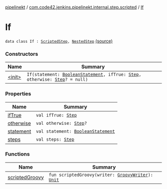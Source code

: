 [pipelinekt](../../index.md) / [com.code42.jenkins.pipelinekt.internal.step.scripted](../index.md) / [If](./index.md)

# If

`data class If : `[`ScriptedStep`](../../com.code42.jenkins.pipelinekt.core.step/-scripted-step/index.md)`, `[`NestedStep`](../../com.code42.jenkins.pipelinekt.core.step/-nested-step/index.md) [(source)](https://github.com/code42/pipelinekt/tree/master/internal/src/main/kotlin/com/code42/jenkins/pipelinekt/internal/step/scripted/If.kt#L10)

### Constructors

| Name | Summary |
|---|---|
| [&lt;init&gt;](-init-.md) | `If(statement: `[`BooleanStatement`](../../com.code42.jenkins.pipelinekt.core.conditional/-boolean-statement/index.md)`, ifTrue: `[`Step`](../../com.code42.jenkins.pipelinekt.core.step/-step/index.md)`, otherwise: `[`Step`](../../com.code42.jenkins.pipelinekt.core.step/-step/index.md)`? = null)` |

### Properties

| Name | Summary |
|---|---|
| [ifTrue](if-true.md) | `val ifTrue: `[`Step`](../../com.code42.jenkins.pipelinekt.core.step/-step/index.md) |
| [otherwise](otherwise.md) | `val otherwise: `[`Step`](../../com.code42.jenkins.pipelinekt.core.step/-step/index.md)`?` |
| [statement](statement.md) | `val statement: `[`BooleanStatement`](../../com.code42.jenkins.pipelinekt.core.conditional/-boolean-statement/index.md) |
| [steps](steps.md) | `val steps: `[`Step`](../../com.code42.jenkins.pipelinekt.core.step/-step/index.md) |

### Functions

| Name | Summary |
|---|---|
| [scriptedGroovy](scripted-groovy.md) | `fun scriptedGroovy(writer: `[`GroovyWriter`](../../com.code42.jenkins.pipelinekt.core.writer/-groovy-writer/index.md)`): `[`Unit`](https://kotlinlang.org/api/latest/jvm/stdlib/kotlin/-unit/index.html) |
